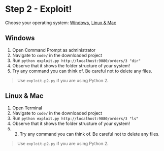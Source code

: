 # Step 2 - Exploit!
Choose your operating system: [Windows](#windows), [Linux & Mac](#linux--mac)

## Windows
1. Open Command Prompt as administrator
1. Navigate to `code/` in the downloaded project
1. Run `python exploit.py http://localhost:9080/orders/3 "dir"`
1. Observe that it shows the folder structure of your system!
2. Try any command you can think of. Be careful not to delete any files.

> Use `exploit-p2.py` if you are using Python 2.

## Linux & Mac

1. Open Terminal
1. Navigate to `code/` in the downloaded project
1. Run `python exploit.py http://localhost:9080/orders/3 "ls"`
1. Observe that it shows the folder structure of your system!
2. 2. Try any command you can think of. Be careful not to delete any files.

> Use `exploit-p2.py` if you are using Python 2.

